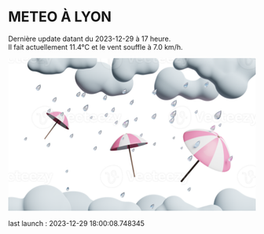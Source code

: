 # METEO À LYON

Dernière update datant du 2023-12-29 à 17 heure.  
Il fait actuellement 11.4°C et le vent souffle à 7.0 km/h.      

![](./.github/rain.png)

last launch : 2023-12-29 18:00:08.748345
